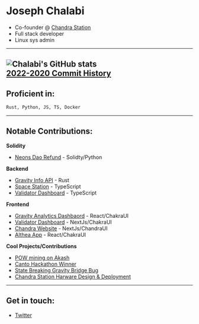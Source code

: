 # Joseph Chalabi
- Co-founder @ [Chandra Station](https://chandrastation.com)
- Full stack developer
- Linux sys admin
---
![Chalabi's GitHub stats](https://github-readme-stats.vercel.app/api?username=chalabi2&theme=dark&show_icons=true)
<br>
[2022-2020 Commit History](https://github.com/ChandraStation)
---
## Proficient in:
```bash
Rust, Python, JS, TS, Docker
```
---

## Notable Contributions:
**Solidity**
* [Neons Dao Refund](https://github.com/chalabi2/neons-refund) - Solidty/Python
  
**Backend**
* [Gravity Info API](https://github.com/Gravity-Bridge/gravity-info-api) - Rust
* [Space Station](https://github.com/ChandraStation/space-station) - TypeScript
* [Validator Dashboard](https://github.com/chalabi2/validator-dashboard) - TypeScript

**Frontend**
* [Gravity Analytics Dashbaord](https://github.com/chalabi2/gravity-dashboard) - React/ChakraUI
* [Validator Dashboard](https://github.com/chalabi2/validator-dashboard) - NextJs/ChakraUI
* [Chandra Website](https://github.com/chalabi2/chandra-website) - NextJs/ChandraUI
* [Althea App](https://github.com/chalabi2/althea-app) - React/ChakraUI

**Cool Projects/Contributions** 
* [POW mining on Akash](https://github.com/chandrastation/pkt-on-akt)
* [Canto Hackathon Winner]()
* [State Breaking Gravity Bridge Bug]()
* [Chandra Station Harware Design & Deployment]()
---
## Get in touch:
* [Twitter](https://twitter.com/chalabi_joseph)

